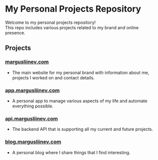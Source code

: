 # My Personal Projects Repository

Welcome to my personal projects repository!<br>
This repo includes various projects related to my brand and online presence.

## Projects

### [margusliinev.com](https://margusliinev.com)
  - The main website for my personal brand with information about me, projects I worked on and contact details.

### [app.margusliinev.com](https://app.margusliinev.com)
  - A personal app to manage various aspects of my life and automate everything possible.

### [api.margusliinev.com](https://api.margusliinev.com)
  - The backend API that is supporting all my current and future projects.

### [blog.margusliinev.com](https://blog.margusliinev.com)
  - A personal blog where I share things that I find interesting.

